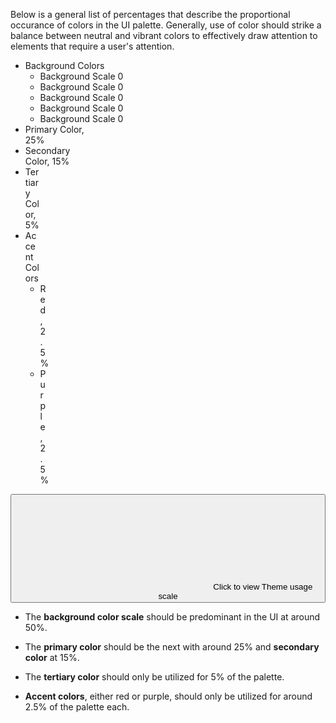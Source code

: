 Below is a general list of percentages that describe the proportional occurance of colors in the UI palette. Generally, use of color should strike a balance between neutral and vibrant colors to effectively draw attention to elements that require a user's attention.

<ul class="p-0 list-none aspect-video flex mb-3">
  <li class="material h-full bg flex border-r-0" style="width: 50%">
    <span class="sr-only">Background Colors</span>
    <ul class="p-0 list-none h-full w-full flex">
      <li class="flex-1 h-full bg-scale-0">
        <span class="sr-only">Background Scale 0</span>
      </li>
      <li class="flex-1 h-full bg-scale-1">
        <span class="sr-only">Background Scale 0</span>
      </li>
      <li class="flex-1 h-full bg-scale-2">
        <span class="sr-only">Background Scale 0</span>
      </li>
      <li class="flex-1 h-full bg-scale-3">
        <span class="sr-only">Background Scale 0</span>
      </li>
      <li class="flex-1 h-full bg-scale-4">
        <span class="sr-only">Background Scale 0</span>
      </li>
    </ul>
  </li>

  <li class="material h-full bg-primary border-r-0" style="width: 25%">
    <span class="sr-only">Primary Color, 25%</span>
  </li>

  <li class="material h-full bg-secondary border-r-0" style="width: 15%">
    <span class="sr-only">Secondary Color, 15%</span>
  </li>

  <li class="material h-full bg-tertiary border-r-0" style="width: 5%">
    <span class="sr-only">Tertiary Color, 5%</span>
  </li>

  <li class="material h-full bg flex border-r-0" style="width: 5%">
    <span class="sr-only">Accent Colors</span>
    <ul class="p-0 list-none h-full w-full flex">
      <li class="flex-1 h-full bg-red">
        <span class="sr-only">Red, 2.5%</span>
      </li>
      <li class="flex-1 h-full bg-purple">
        <span class="sr-only">Purple, 2.5%</span>
      </li>
    </ul>
  </li>
</ul>

<button class="btn-small mb-3" data-js="themes">
  <svg aria-hidden="true" class="icon-ui">
    <use data-js-themes="icon" href="#lucide-moon"></use>
  </svg>
  <span>Click to view <span class="lowercase" data-js-themes="label">Theme</span> usage scale</span>
</button>

* The **background color scale** should be predominant in the UI at around 50%.

* The **primary color** should be the next with around 25% and **secondary color** at 15%.

* The **tertiary color** should only be utilized for 5% of the palette.

* **Accent colors**, either red or purple, should only be utilized for around 2.5% of the palette each.
